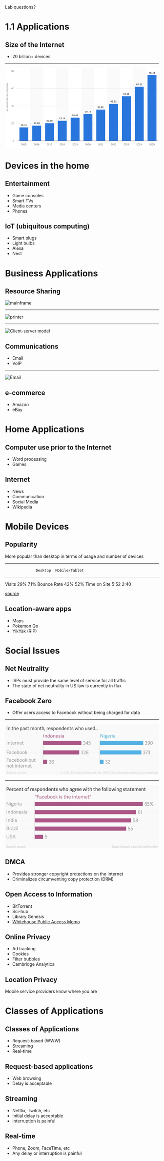 Lab questions?

1.1 Applications
================

Size of the Internet
--------------------

- 20 billion+ devices

---

![[Connected Internet Devices](https://www.i-scoop.eu/internet-of-things-iot/connected-devices-2021/)](media/connected-devices.png)

Devices in the home
===================

Entertainment
-------------

- Game consoles
- Smart TVs
- Media centers
- Phones

IoT (ubiquitous computing)
--------------------------

- Smart plugs
- Light bulbs
- Alexa
- Nest

Business Applications
=====================

Resource Sharing
----------------

![mainframe](https://upload.wikimedia.org/wikipedia/commons/thumb/6/61/IBM_System_Z9_%28type_2094_inside%29.jpg/384px-IBM_System_Z9_%28type_2094_inside%29.jpg)

---

![printer](https://upload.wikimedia.org/wikipedia/commons/7/72/HP_Laserjet_5_DN_1.jpg)

---

![Client-server model](https://upload.wikimedia.org/wikipedia/commons/thumb/c/c9/Client-server-model.svg/640px-Client-server-model.svg.png)

Communications
--------------

- Email
- VoIP

---

![Email](https://upload.wikimedia.org/wikipedia/commons/thumb/6/69/SMTP-transfer-model.svg/640px-SMTP-transfer-model.svg.png)

e-commerce
----------

- Amazon
- eBay

Home Applications
=================

Computer use prior to the Internet
----------------------------------

- Word processing
- Games

Internet
--------

- News
- Communication
- Social Media
- Wikipedia

Mobile Devices
==============

Popularity
----------

More popular than desktop in terms of usage and number of devices

---

                  Desktop  Mobile/Tablet
-------           -------  -------------
Visits            29%      71%
Bounce Rate       42%      52%
Time on Site      5:52     2:40   

[source](https://www.perficient.com/insights/research-hub/mobile-vs-desktop-usage)

Location-aware apps
-------------------

- Maps
- Pokemon Go
- YikYak (RIP)

Social Issues
=============

Net Neutrality
--------------

- ISPs must provide the same level of service for all traffic
- The state of net neutrality in US law is currently in flux

Facebook Zero
-------------

- Offer users access to Facebook without being charged for data

---

![Internet and Facebook Usage in past month](media/fbzero-internet-usage.webp)

---

![Facebook is the Internet](media/facebook-is-internet.webp)

DMCA
----

- Provides stronger copyright protections on the Internet
- Criminalizes circumventing copy protection (DRM)

Open Access to Information
--------------------------

- BitTorrent
- Sci-hub
- Library Genesis
- [Whitehouse Public Access Memo](https://www.whitehouse.gov/wp-content/uploads/2022/08/08-2022-OSTP-Public-Access-Memo.pdf)

Online Privacy
--------------

- Ad tracking
- Cookies
- Filter bubbles
- Cambridge Analytica

Location Privacy
----------------

Mobile service providers know where you are

Classes of Applications
=======================

Classes of Applications
-----------------------

- Request-based (WWW)
- Streaming
- Real-time

Request-based applications
--------------------------

- Web browsing
- Delay is acceptable

Streaming
---------

- Netflix, Twitch, etc
- Initial delay is acceptable
- Interruption is painful

Real-time
---------

- Phone, Zoom, FaceTime, etc
- Any delay or interruption is painful

